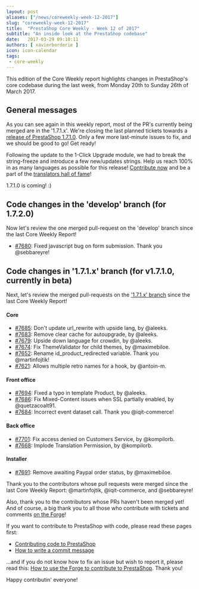 ```yaml
---
layout: post
aliases: ["/news/coreweekly-week-12-2017"]
slug: "coreweekly-week-12-2017"
title:  "PrestaShop Core Weekly - Week 12 of 2017"
subtitle: "An inside look at the PrestaShop codebase"
date:   2017-03-29 09:10:11
authors: [ xavierborderie ]
icon: icon-calendar
tags:
 - core-weekly
---
```


This edition of the Core Weekly report highlights changes in PrestaShop's core codebase during the last week, from Monday 20th  to Sunday 26th of March 2017.


## General messages

As you can see again in this weekly report, most of the PR's currently being merged are in the '1.7.1.x'. We're closing the last planned tickets towards a [release of PrestaShop 1.7.1.0](http://build.prestashop.com/news/announcing-our-2017-release-schedule/). Only a few more last-minute issues to fix, and we should be good to go! Get ready!

Following the update to the 1-Click Upgrade module, we had to break the string-freeze and introduce a few new/updates strings. Help us reach 100% in as many languages as possible for this release! [Contribute now](https://crowdin.com/project/prestashop-official) and be a part of the [translators hall of fame](http://translators.prestashop.com/)!

1.7.1.0 is coming! :)


## Code changes in the 'develop' branch (for 1.7.2.0)

Now let's review the one merged pull-request on the 'develop' branch since the last Core Weekly Report!

* [#7680](https://github.com/PrestaShop/PrestaShop/pull/7680): Fixed javascript bug on form submission. Thank you @sebbareyre!


## Code changes in '1.7.1.x' branch (for v1.7.1.0, currently in beta) 

Next, let's review the merged pull-requests on the ['1.7.1.x' branch](https://github.com/PrestaShop/PrestaShop/tree/1.7.1.x) since the last Core Weekly Report!

#### Core

* [#7685](https://github.com/PrestaShop/PrestaShop/pull/7685): Don't update url_rewrite with upside lang, by @aleeks.
* [#7683](https://github.com/PrestaShop/PrestaShop/pull/7683): Remove clear cache for autoupgrade, by @aleeks.
* [#7679](https://github.com/PrestaShop/PrestaShop/pull/7679): Upside down language for crowdin, by @aleeks.
* [#7674](https://github.com/PrestaShop/PrestaShop/pull/7674): Fix ThemeValidator for child themes, by @maximebiloe.
* [#7652](https://github.com/PrestaShop/PrestaShop/pull/7652): Rename id\_product\_redirected variable. Thank you @martinfojtik!
* [#7621](https://github.com/PrestaShop/PrestaShop/pull/7621): Allows multiple retro names for a hook, by @antoin-m.

#### Front office

* [#7694](https://github.com/PrestaShop/PrestaShop/pull/7694): Fixed a typo in template Product, by @aleeks.
* [#7686](https://github.com/PrestaShop/PrestaShop/pull/7686): Fix Mixed-Content issues when SSL partially enabled, by @quetzacoalt91.
* [#7684](https://github.com/PrestaShop/PrestaShop/pull/7684): Incorrect event dataset call. Thank you @iqit-commerce!

#### Back office

* [#7701](https://github.com/PrestaShop/PrestaShop/pull/7701): Fix access denied on Customers Service, by @kompilorb.
* [#7668](https://github.com/PrestaShop/PrestaShop/pull/7668): Implode Translation Permission, by @kompilorb.

#### Installer

* [#7691](https://github.com/PrestaShop/PrestaShop/pull/7691): Remove awaiting Paypal order status, by @maximebiloe.

Thank you to the contributors whose pull requests were merged since the last Core Weekly Report: @martinfojtik, @iqit-commerce, and @sebbareyre!


Also, thank you to the contributors whose PRs haven't been merged yet! And of course, a big thank you to all those who contribute with tickets and comments [on the Forge](http://forge.prestashop.com/)!

If you want to contribute to PrestaShop with code, please read these pages first:

 * [Contributing code to PrestaShop](http://doc.prestashop.com/display/PS16/Contributing+code+to+PrestaShop)
 * [How to write a commit message](http://doc.prestashop.com/display/PS16/How+to+write+a+commit+message)

...and if you do not know how to fix an issue but wish to report it, please read this: [How to use the Forge to contribute to PrestaShop](http://doc.prestashop.com/display/PS16/How+to+use+the+Forge+to+contribute+to+PrestaShop). Thank you!

Happy contributin' everyone!
